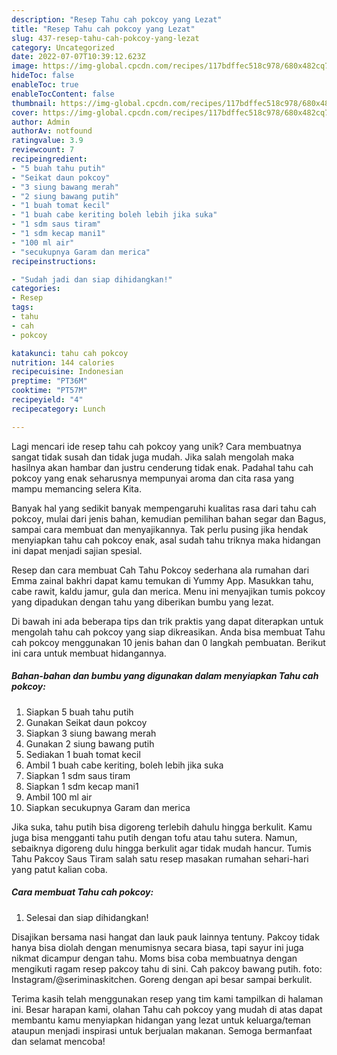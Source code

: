 ```yaml
---
description: "Resep Tahu cah pokcoy yang Lezat"
title: "Resep Tahu cah pokcoy yang Lezat"
slug: 437-resep-tahu-cah-pokcoy-yang-lezat
category: Uncategorized
date: 2022-07-07T10:39:12.623Z
image: https://img-global.cpcdn.com/recipes/117bdffec518c978/680x482cq70/tahu-cah-pokcoy-foto-resep-utama.jpg
hideToc: false
enableToc: true
enableTocContent: false
thumbnail: https://img-global.cpcdn.com/recipes/117bdffec518c978/680x482cq70/tahu-cah-pokcoy-foto-resep-utama.jpg
cover: https://img-global.cpcdn.com/recipes/117bdffec518c978/680x482cq70/tahu-cah-pokcoy-foto-resep-utama.jpg
author: Admin
authorAv: notfound
ratingvalue: 3.9
reviewcount: 7
recipeingredient:
- "5 buah tahu putih"
- "Seikat daun pokcoy"
- "3 siung bawang merah"
- "2 siung bawang putih"
- "1 buah tomat kecil"
- "1 buah cabe keriting boleh lebih jika suka"
- "1 sdm saus tiram"
- "1 sdm kecap mani1"
- "100 ml air"
- "secukupnya Garam dan merica"
recipeinstructions:

- "Sudah jadi dan siap dihidangkan!"
categories:
- Resep
tags:
- tahu
- cah
- pokcoy

katakunci: tahu cah pokcoy 
nutrition: 144 calories
recipecuisine: Indonesian
preptime: "PT36M"
cooktime: "PT57M"
recipeyield: "4"
recipecategory: Lunch

---
```





Lagi mencari ide resep tahu cah pokcoy yang unik? Cara membuatnya sangat tidak susah dan tidak juga mudah. Jika salah mengolah maka hasilnya akan hambar dan justru cenderung tidak enak. Padahal tahu cah pokcoy yang enak seharusnya mempunyai aroma dan cita rasa yang mampu memancing selera Kita.





Banyak hal yang sedikit banyak mempengaruhi kualitas rasa dari tahu cah pokcoy, mulai dari jenis bahan, kemudian pemilihan bahan segar dan Bagus, sampai cara membuat dan menyajikannya. Tak perlu pusing jika hendak menyiapkan tahu cah pokcoy enak,      asal sudah tahu triknya maka hidangan ini dapat menjadi sajian spesial.














Resep dan cara membuat Cah Tahu Pokcoy sederhana ala rumahan dari Emma zainal bakhri dapat kamu temukan di Yummy App. Masukkan tahu, cabe rawit, kaldu jamur, gula dan merica. Menu ini menyajikan tumis pokcoy yang dipadukan dengan tahu yang diberikan bumbu yang lezat.






Di bawah ini ada beberapa tips dan trik praktis yang dapat diterapkan untuk mengolah tahu cah pokcoy yang siap dikreasikan. Anda bisa membuat Tahu cah pokcoy menggunakan 10 jenis bahan dan 0 langkah pembuatan. Berikut ini cara untuk membuat hidangannya.

<!--inarticleads1-->

##### Bahan-bahan dan bumbu yang digunakan dalam menyiapkan Tahu cah pokcoy:

1. Siapkan 5 buah tahu putih
1. Gunakan Seikat daun pokcoy
1. Siapkan 3 siung bawang merah
1. Gunakan 2 siung bawang putih
1. Sediakan 1 buah tomat kecil
1. Ambil 1 buah cabe keriting, boleh lebih jika suka
1. Siapkan 1 sdm saus tiram
1. Siapkan 1 sdm kecap mani1
1. Ambil 100 ml air
1. Siapkan secukupnya Garam dan merica


Jika suka, tahu putih bisa digoreng terlebih dahulu hingga berkulit. Kamu juga bisa mengganti tahu putih dengan tofu atau tahu sutera. Namun, sebaiknya digoreng dulu hingga berkulit agar tidak mudah hancur. Tumis Tahu Pakcoy Saus Tiram salah satu resep masakan rumahan sehari-hari yang patut kalian coba. 

<!--inarticleads2-->

##### Cara membuat Tahu cah pokcoy:


1. Selesai dan siap dihidangkan!

Disajikan bersama nasi hangat dan lauk pauk lainnya tentuny. Pakcoy tidak hanya bisa diolah dengan menumisnya secara biasa, tapi sayur ini juga nikmat dicampur dengan tahu. Moms bisa coba membuatnya dengan mengikuti ragam resep pakcoy tahu di sini. Cah pakcoy bawang putih. foto: Instagram/@seriminaskitchen. Goreng dengan api besar sampai berkulit. 

Terima kasih telah menggunakan resep yang tim kami tampilkan di halaman ini. Besar harapan kami, olahan Tahu cah pokcoy yang mudah di atas dapat membantu kamu menyiapkan hidangan yang lezat untuk keluarga/teman ataupun menjadi inspirasi untuk berjualan makanan. Semoga bermanfaat dan selamat mencoba!
